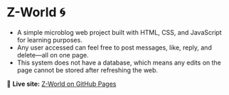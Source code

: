 # Z-World 🌀

- A simple microblog web project built with HTML, CSS, and JavaScript for learning purposes.
- Any user accessed can feel free to post messages, like, reply, and delete—all on one page.
- This system does not have a database, which means any edits on the page cannot be stored after refreshing the web.

🔗 **Live site:** [Z-World on GitHub Pages](https://hosheapage.github.io/Z-World/)
